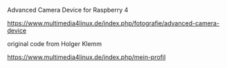 Advanced Camera Device for Raspberry 4

https://www.multimedia4linux.de/index.php/fotografie/advanced-camera-device

original code from Holger Klemm 

https://www.multimedia4linux.de/index.php/mein-profil
